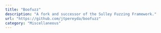 ```yaml
---
title: "Boofuzz"
description: "A fork and successor of the Sulley Fuzzing Framework."
url: "https://github.com/jtpereyda/boofuzz"
category: "Miscellaneous"
---
```

